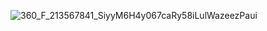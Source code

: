 ![360_F_213567841_SiyyM6H4y067caRy58iLulWazeezPaui](https://github.com/user-attachments/assets/2c8bc250-c469-4ab6-ba5e-8b6a8603be24)
